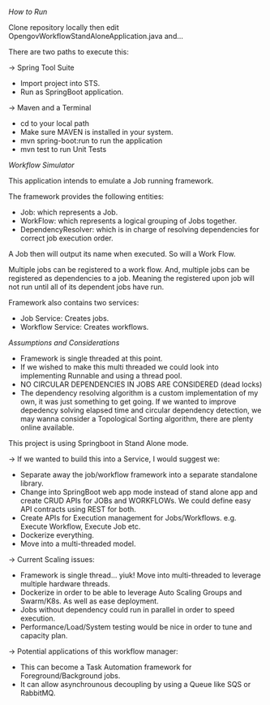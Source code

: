 *How to Run*

Clone repository locally then edit OpengovWorkflowStandAloneApplication.java and...

There are two paths to execute this:

-> Spring Tool Suite
   - Import project into STS.
   - Run as SpringBoot application.
   
-> Maven and a Terminal
   - cd to your local path
   - Make sure MAVEN is installed in your system.
   - mvn spring-boot:run to run the application
   - mvn test to run Unit Tests


*Workflow Simulator*

This application intends to emulate a Job running framework.

The framework provides the following entities:

* Job: which represents a Job.
* WorkFlow: which represents a logical grouping of Jobs together.
* DependencyResolver: which is in charge of resolving dependencies for correct job execution order.

A Job then will output its name when executed. So will a Work Flow. 

Multiple jobs can be registered to a work flow. And, multiple jobs can be registered as dependencies to a job. Meaning the 
registered upon job will not run until all of its dependent jobs have run.

Framework also contains two services:

* Job Service: Creates jobs.
* Workflow Service: Creates workflows.

*Assumptions and Considerations*

- Framework is single threaded at this point. 
- If we wished to make this multi threaded we could look into implementing Runnable and using a thread pool.
- NO CIRCULAR DEPENDENCIES IN JOBS ARE CONSIDERED (dead locks)
- The dependency resolving algorithm is a custom implementation of my own, it was just something to get going. If we 
wanted to improve depedency solving elapsed time and circular dependency detection, we may wanna consider a Topological Sorting 
algorithm, there are plenty online available.

This project is using Springboot in Stand Alone mode. 

-> If we wanted to build this into a Service, I would suggest we:
   - Separate away the job/workflow framework into a separate standalone library.
   - Change into SpringBoot web app mode instead of stand alone app and create CRUD APIs for JOBs and WORKFLOWs. We could define
     easy API contracts using REST for both.
   - Create APIs for Execution management for Jobs/Workflows. e.g. Execute Workflow, Execute Job etc.
   - Dockerize everything.
   - Move into a multi-threaded model.

-> Current Scaling issues:
   - Framework is single thread... yiuk! Move into multi-threaded to leverage multiple hardware threads.
   - Dockerize in order to be able to leverage Auto Scaling Groups and Swarm/K8s. As well as ease deployment.
   - Jobs without dependency could run in parallel in order to speed execution.
   - Performance/Load/System testing would be nice in order to tune and capacity plan.

-> Potential applications of this workflow manager:
   - This can become a Task Automation framework for Foreground/Background jobs.
   - It can allow asynchrounous decoupling by using a Queue like SQS or RabbitMQ.
 

